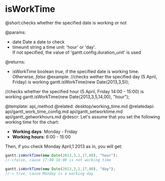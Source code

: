 isWorkTime
=============
@short:checks whether the specified date is working or not
	

@params:
- date	Date	a date to check 
- timeunit	string	a time unit: 'hour' or 'day'.<br> If not specified, the value of 'gantt.config.duration_unit'  is used 

@returns:
- isWorkTime	boolean		<i>true</i>, if the specified date is working time. Otherwise, <i>false</i>
@example:
//checks wether the specified day (5 April, Friday) is working
gantt.isWorkTime(new Date(2013,3,5));

//checks whether the specified hour (5 April, Friday 14:00 - 15:00) is working
gantt.isWorkTime(new Date(2013,3,5,14,00), "hour");


@template:	api_method
@related:
	desktop/working_time.md
@relatedapi:
	api/gantt_work_time_config.md
	api/gantt_setworktime.md
    api/gantt_getworkhours.md
@descr:
Let's  assume that you set the following working time for the chart:

- **Working days**: Monday - Friday
- **Working hours**: 6:00 - 15:00

Then, if you check Monday April,1 2013 as in, you will get: 

~~~js
gantt.isWorkTime(new Date(2013,3,1,17,00), "hour"); 
//->false, cause 17:00-18:00 is not working time

gantt.isWorkTime(new Date(2013,3,1,17,00), "day"); 
//-> true, cause Monday is a working day
~~~